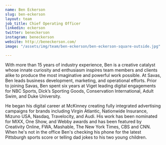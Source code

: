 ```yaml
---
name: Ben Eckerson
slug: ben-eckerson
layout: team
job_title: Chief Operating Officer
linkedin: eckerson
twitter: beneckerson
instagram: beneckerson
website: http://beneckerson.com/
image: "/assets/img/team/ben-eckerson/ben-eckerson-square-outside.jpg"

---
```


With more than 15 years of industry experience, Ben is a creative catalyst whose innate curiosity and enthusiasm inspires team members and clients alike to produce the most imaginative and powerful work possible.  At Savas, Ben leads business development, marketing, and operational efforts. Prior to joining Savas, Ben spent six years at Viget leading digital engagements for NBC Sports, Dick’s Sporting Goods, Conservation International, Adult Swim, and Duke University.

He began his digital career at McKinney creating fully integrated advertising campaigns for brands including Virgin Atlantic, Nationwide Insurance, Mizuno USA, Nasdaq, Travelocity, and Audi. His work has been nominated for MIXX, One Show, and Webby awards and has been featured by Creativity Online, FWA, Mashable, The New York Times, CBS and CNN. When he's not in the office Ben's checking his phone for the latest Pittsburgh sports score or telling dad jokes to his two young children.
